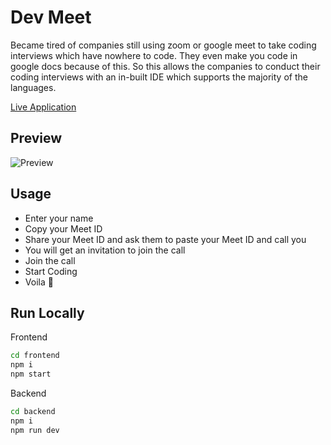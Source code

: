 # Dev Meet

Became tired of companies still using zoom or google meet to take coding interviews which have nowhere to code. They even make you code in google docs because of this. So this allows the companies to conduct their coding interviews with an in-built IDE which supports the majority of the languages.

[Live Application](https://developermeet.vercel.app)

## Preview

![Preview](https://developermeet.vercel.app/img/screenshot.png)

## Usage

- Enter your name
- Copy your Meet ID
- Share your Meet ID and ask them to paste your Meet ID and call you
- You will get an invitation to join the call
- Join the call
- Start Coding
- Voila 🎉

## Run Locally

Frontend

```bash
cd frontend
npm i
npm start
```

Backend

```bash
cd backend
npm i
npm run dev
```
